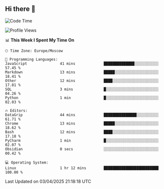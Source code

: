 ## Hi there 👋
<!--START_SECTION:waka-->
![Code Time](http://img.shields.io/badge/Code%20Time-4%2C794%20hrs%205%20mins-blue)

![Profile Views](http://img.shields.io/badge/Profile%20Views-0-blue)

📊 **This Week I Spent My Time On** 

```text
🕑︎ Time Zone: Europe/Moscow

💬 Programming Languages: 
JavaScript               41 mins             ██████████████░░░░░░░░░░░   57.45 % 
Markdown                 13 mins             █████░░░░░░░░░░░░░░░░░░░░   18.41 % 
Other                    12 mins             ████░░░░░░░░░░░░░░░░░░░░░   17.81 % 
SQL                      3 mins              █░░░░░░░░░░░░░░░░░░░░░░░░   04.26 % 
Python                   1 min               █░░░░░░░░░░░░░░░░░░░░░░░░   02.03 % 

🔥 Editors: 
DataGrip                 44 mins             ███████████████░░░░░░░░░░   61.71 % 
Chrome                   13 mins             █████░░░░░░░░░░░░░░░░░░░░   18.62 % 
Bash                     12 mins             ████░░░░░░░░░░░░░░░░░░░░░   17.18 % 
PyCharm                  1 min               █░░░░░░░░░░░░░░░░░░░░░░░░   02.07 % 
Obsidian                 0 secs              ░░░░░░░░░░░░░░░░░░░░░░░░░   00.42 % 

💻 Operating System: 
Linux                    1 hr 12 mins        █████████████████████████   100.00 % 
```


 Last Updated on 03/04/2025 21:18:18 UTC
<!--END_SECTION:waka-->
<!--
**w3ll1ngt/w3ll1ngt** is a ✨ _special_ ✨ repository because its `README.md` (this file) appears on your GitHub profile.

Here are some ideas to get you started:

- 🔭 I’m currently working on ...
- 🌱 I’m currently learning ...
- 👯 I’m looking to collaborate on ...
- 🤔 I’m looking for help with ...
- 💬 Ask me about ...
- 📫 How to reach me: ...
- 😄 Pronouns: ...
- ⚡ Fun fact: ...
-->
